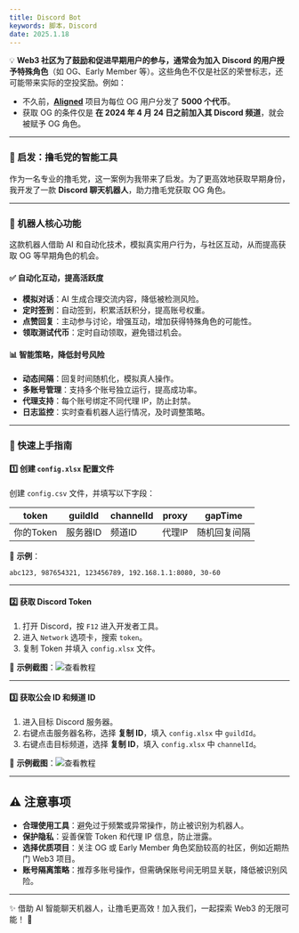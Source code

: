 ```yaml
---
title: Discord Bot
keywords: 脚本，Discord
date: 2025.1.18
---
```

💡 **Web3 社区为了鼓励和促进早期用户的参与，通常会为加入 Discord 的用户授予特殊角色**（如 OG、Early Member 等）。这些角色不仅是社区的荣誉标志，还可能带来实际的空投奖励。例如：

- 不久前，**[Aligned](https://x.com/alignedlayer)** 项目为每位 OG 用户分发了 **5000 个代币**。
- 获取 OG 的条件仅是 **在 2024 年 4 月 24 日之前加入其 Discord 频道**，就会被赋予 OG 角色。

---

### 🚀 启发：撸毛党的智能工具

作为一名专业的撸毛党，这一案例为我带来了启发。为了更高效地获取早期身份，我开发了一款 **Discord 聊天机器人**，助力撸毛党获取 OG 角色。

----

### **🤖 机器人核心功能**

这款机器人借助 AI 和自动化技术，模拟真实用户行为，与社区互动，从而提高获取 OG 等早期角色的机会。

#### ✅ **自动化互动，提高活跃度**

- **模拟对话**：AI 生成合理交流内容，降低被检测风险。
- **定时签到**：自动签到，积累活跃积分，提高账号权重。
- **点赞回复**：主动参与讨论，增强互动，增加获得特殊角色的可能性。
- **领取测试代币**：定时自动领取，避免错过机会。

#### 📊 **智能策略，降低封号风险**

- **动态间隔**：回复时间随机化，模拟真人操作。
- **多账号管理**：支持多个账号独立运行，提高成功率。
- **代理支持**：每个账号绑定不同代理 IP，防止封禁。
- **日志监控**：实时查看机器人运行情况，及时调整策略。

---
### 🚀 快速上手指南

#### 1️⃣ **创建 `config.xlsx` 配置文件**

创建 `config.csv` 文件，并填写以下字段：

| token   | guildId | channelId | proxy | gapTime |
| ------- | ------- | --------- | ----- | ------- |
| 你的Token | 服务器ID   | 频道ID      | 代理IP  | 随机回复间隔  |

📌 **示例**：

```xlsx
abc123, 987654321, 123456789, 192.168.1.1:8080, 30-60
```

---

#### 2️⃣ **获取 Discord Token**

1. 打开 Discord，按 `F12` 进入开发者工具。
2. 进入 `Network` 选项卡，搜索 `token`。
3. 复制 Token 并填入 `config.xlsx` 文件。

📌 **示例截图**：![查看教程](https://static.learn.css.show/discord_token.jpg)

---

#### 3️⃣ **获取公会 ID 和频道 ID**

1. 进入目标 Discord 服务器。
2. 右键点击服务器名称，选择 **复制 ID**，填入 `config.xlsx` 中 `guildId`。
3. 右键点击目标频道，选择 **复制 ID**，填入 `config.xlsx` 中 `channelId`。

📌 **示例截图**：![查看教程](https://static.learn.css.show/discord-id.jpg)

---

## ⚠️ 注意事项

- **合理使用工具**：避免过于频繁或异常操作，防止被识别为机器人。
- **保护隐私**：妥善保管 Token 和代理 IP 信息，防止泄露。
- **选择优质项目**：关注 OG 或 Early Member 角色奖励较高的社区，例如近期热门 Web3 项目。
- **账号隔离策略**：推荐多账号操作，但需确保账号间无明显关联，降低被识别风险。

---

✨ 借助 AI 智能聊天机器人，让撸毛更高效！加入我们，一起探索 Web3 的无限可能！ 🚀
